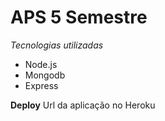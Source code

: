 # APS 5 Semestre
*Tecnologias utilizadas*
* Node.js
* Mongodb
* Express

**Deploy** Url da aplicação no Heroku
